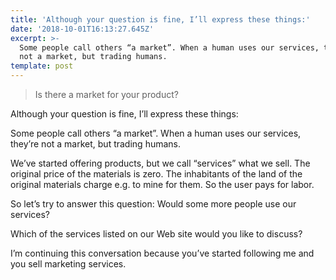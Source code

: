 ```yaml
---
title: 'Although your question is fine, I’ll express these things:'
date: '2018-10-01T16:13:27.645Z'
excerpt: >-
  Some people call others “a market”. When a human uses our services, they’re
  not a market, but trading humans.
template: post
---
```

> Is there a market for your product?

Although your question is fine, I’ll express these things:

Some people call others “a market”. When a human uses our services, they’re not a market, but trading humans.

We’ve started offering products, but we call “services” what we sell. The original price of the materials is zero. The inhabitants of the land of the original materials charge e.g. to mine for them. So the user pays for labor.

So let’s try to answer this question: Would some more people use our services?

Which of the services listed on our Web site would you like to discuss?

I’m continuing this conversation because you’ve started following me and you sell marketing services.
